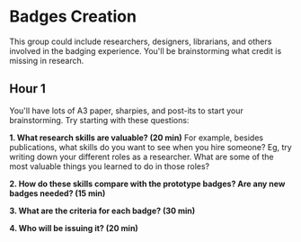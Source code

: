 # Badges Creation

This group could include researchers, designers, librarians, and others involved in the badging experience.
You'll be brainstorming what credit is missing in research. 

## Hour 1

You'll have lots of A3 paper, sharpies, and post-its to start your brainstorming. Try starting with these questions:

**1. What research skills are valuable? (20 min)** 
For example, besides publications, what skills do you want to see when you hire someone? Eg, try writing down your different roles as a researcher. What are some of the most valuable things you learned to do in those roles?

**2. How do these skills compare with the prototype badges? Are any new badges needed? (15 min)**

**3.	What are the criteria for each badge? (30 min)**

**4.	Who will be issuing it? (20 min)**


